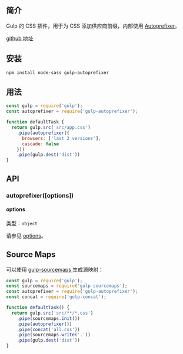 ## 简介

Gulp 的 CSS 插件，用于为 CSS 添加供应商前缀，内部使用 [Autoprefixer](https://github.com/postcss/autoprefixer)。

[github 地址](https://github.com/sindresorhus/gulp-autoprefixer)

## 安装

```
npm install node-sass gulp-autoprefixer
```

## 用法

```js
const gulp = require('gulp');
const autoprefixer = require('gulp-autoprefixer');

function defaultTask {
  return gulp.src('src/app.css')
    .pipe(autoprefixer({
      browsers: ['last 2 versions'],
      cascade: false
    }))
    .pipe(gulp.dest('dist'))
}
```

## API

### autoprefixer\(\[options\]\)

#### options

类型：`object`

请参见 [options](https://github.com/postcss/autoprefixer#options)。

## Source Maps

可以使用 [gulp-sourcemaps ](/cha-jian/gulp-sourcemaps.md)生成源映射：

```js
const gulp = require('gulp');
const sourcemaps = require('gulp-sourcemaps');
const autoprefixer = require('gulp-autoprefixer');
const concat = require('gulp-concat');

function defaultTask() {
  return gulp.src('src/**/*.css')
    .pipe(sourcemaps.init())
    .pipe(autoprefixer())
    .pipe(concat('all.css'))
    .pipe(sourcemaps.write('.'))
    .pipe(gulp.dest('dist'))
}
```




